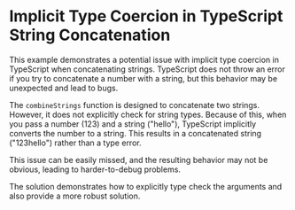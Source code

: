 # Implicit Type Coercion in TypeScript String Concatenation

This example demonstrates a potential issue with implicit type coercion in TypeScript when concatenating strings.  TypeScript does not throw an error if you try to concatenate a number with a string, but this behavior may be unexpected and lead to bugs.

The `combineStrings` function is designed to concatenate two strings. However, it does not explicitly check for string types. Because of this, when you pass a number (123) and a string ("hello"), TypeScript implicitly converts the number to a string. This results in a concatenated string ("123hello") rather than a type error.

This issue can be easily missed, and the resulting behavior may not be obvious, leading to harder-to-debug problems.

The solution demonstrates how to explicitly type check the arguments and also provide a more robust solution.
